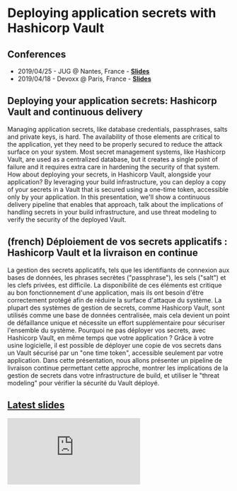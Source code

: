 # Deploying application secrets with Hashicorp Vault

## Conferences

- 2019/04/25 - JUG @ Nantes, France - <span class="icon icon-slideshare">**[Slides](https://lesfurets.github.io/vault-continuous-secret-deployment/vault-continuous-secret-deployment-nantes-jug.html)**</span>
- 2019/04/18 - Devoxx @ Paris, France - <span class="icon icon-slideshare">**[Slides](https://lesfurets.github.io/vault-continuous-secret-deployment/vault-continuous-secret-deployment-devoxx.html)**</span>

## Deploying your application secrets: Hashicorp Vault and continuous delivery

Managing application secrets, like database credentials, passphrases, salts and private keys, is hard. The availability of those elements are critical to the application, yet they need to be properly secured to reduce the attack surface on your system. Most secret management systems, like Hashicorp Vault, are used as a centralized database, but it creates a single point of failure and it requires extra care in hardening the security of that system. How about deploying your secrets, in Hashicorp Vault, alongside your application? By leveraging your build infrastructure, you can deploy a copy of your secrets in a Vault that is secured using a one-time token, accessible only by your application. In this presentation, we'll show a continuous delivery pipeline that enables that approach, talk about the implications of handling secrets in your build infrastructure, and use threat modeling to verify the security of the deployed Vault.

## (french) Déploiement de vos secrets applicatifs : Hashicorp Vault et la livraison en continue

La gestion des secrets applicatifs, tels que les identifiants de connexion aux bases de données, les phrases secrètes ("passphrase"), les sels ("salt") et les clefs privées, est difficile. La disponibilité de ces éléments est critique au bon fonctionnement d'une application, mais ils ont besoin d'être correctement protégé afin de réduire la surface d'attaque du système. La plupart des systèmes de gestion de secrets, comme Hashicorp Vault, sont utilisés comme une base de données centralisée, mais cela devient un point de défaillance unique et nécessite un effort supplémentaire pour sécuriser l'ensemble du système. Pourquoi ne pas déployer vos secrets, avec Hashicorp Vault, en même temps que votre application ? Grâce à votre usine logicielle, il est possible de déployer une copie de vos secrets dans un Vault sécurisé par un "one time token", accessible seulement par votre application. Dans cette présentation, nous allons présenter un pipeline de livraison continue permettant cette approche, montrer les implications de la gestion de secrets dans votre infrastructure de build, et utiliser le "threat modeling" pour vérifier la sécurité du Vault déployé.

## [Latest slides](https://lesfurets.github.io/vault-continuous-secret-deployment/vault-continuous-secret-deployment-devoxx.html)

<iframe class="slides" src="https://lesfurets.github.io/vault-continuous-secret-deployment/vault-continuous-secret-deployment-devoxx.html" frameborder="0"></iframe>

